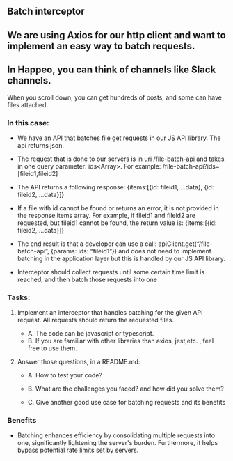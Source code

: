 ## Batch interceptor

## We are using Axios for our http client and want to implement an easy way to batch requests.

## In Happeo, you can think of channels like Slack channels.

When you scroll down, you can get hundreds of posts, and some can have files attached.

### In this case:

- We have an API that batches file get requests in our JS API library. The api returns json.

- The request that is done to our servers is in uri /file-batch-api and takes in one query parameter: ids<Array<String>>. For example: /file-batch-api?ids=[fileid1,fileid2]

- The API returns a following response: {items:[{id: fileid1, ...data}, {id: fileid2, ...data}]}

- If a file with id cannot be found or returns an error, it is not provided in the response items array. For example, if fileid1 and fileid2 are requested, but fileid1 cannot be found, the return value is: {items:[{id: fileid2, ...data}]}

- The end result is that a developer can use a call: apiClient.get(“/file-batch-api”, {params: ids: “fileid1”}) and does not need to implement batching in the application layer but this is handled by our JS API library.

- Interceptor should collect requests until some certain time limit is reached, and then batch those requests into one

### Tasks:

1. Implement an interceptor that handles batching for the given API request. All requests should return the requested files.

   - A. The code can be javascript or typescript.
   - B. If you are familiar with other libraries than axios, jest,etc. , feel free to use them.

2. Answer those questions, in a README.md:

   - A. How to test your code?

   - B. What are the challenges you faced? and how did you solve them?

   - C. Give another good use case for batching requests and its benefits

### Benefits

- Batching enhances efficiency by consolidating multiple requests into one, significantly lightening the server's burden. Furthermore, it helps bypass potential rate limits set by servers.
